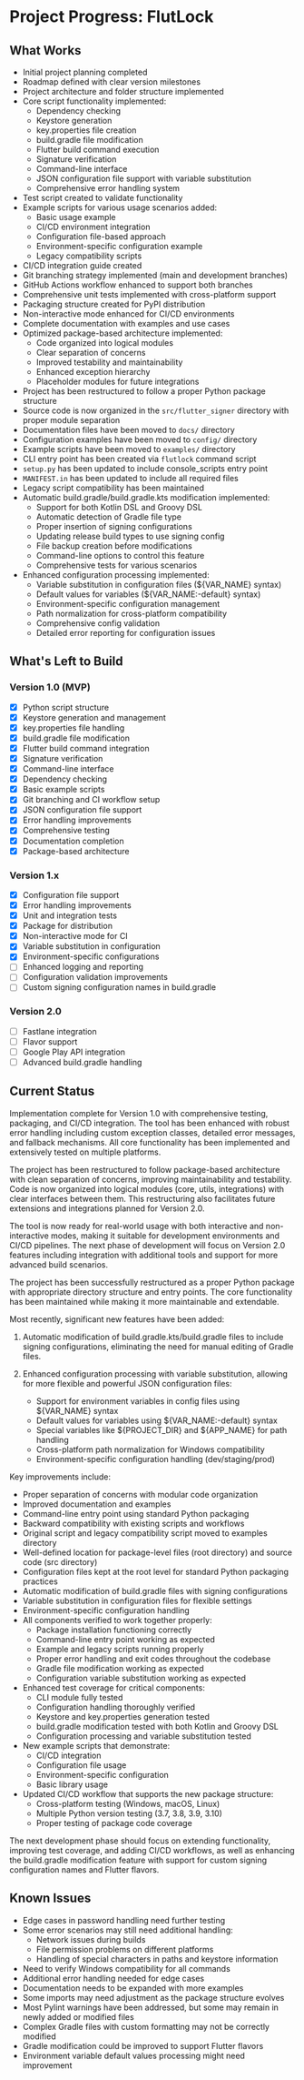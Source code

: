 # Project Progress: FlutLock

## What Works

- Initial project planning completed
- Roadmap defined with clear version milestones
- Project architecture and folder structure implemented
- Core script functionality implemented:
  - Dependency checking
  - Keystore generation
  - key.properties file creation
  - build.gradle file modification
  - Flutter build command execution
  - Signature verification
  - Command-line interface
  - JSON configuration file support with variable substitution
  - Comprehensive error handling system
- Test script created to validate functionality
- Example scripts for various usage scenarios added:
  - Basic usage example
  - CI/CD environment integration
  - Configuration file-based approach
  - Environment-specific configuration example
  - Legacy compatibility scripts
- CI/CD integration guide created
- Git branching strategy implemented (main and development branches)
- GitHub Actions workflow enhanced to support both branches
- Comprehensive unit tests implemented with cross-platform support
- Packaging structure created for PyPI distribution
- Non-interactive mode enhanced for CI/CD environments
- Complete documentation with examples and use cases
- Optimized package-based architecture implemented:
  - Code organized into logical modules
  - Clear separation of concerns
  - Improved testability and maintainability
  - Enhanced exception hierarchy
  - Placeholder modules for future integrations
- Project has been restructured to follow a proper Python package structure
- Source code is now organized in the `src/flutter_signer` directory with proper module separation
- Documentation files have been moved to `docs/` directory
- Configuration examples have been moved to `config/` directory
- Example scripts have been moved to `examples/` directory
- CLI entry point has been created via `flutlock` command script
- `setup.py` has been updated to include console_scripts entry point
- `MANIFEST.in` has been updated to include all required files
- Legacy script compatibility has been maintained
- Automatic build.gradle/build.gradle.kts modification implemented:
  - Support for both Kotlin DSL and Groovy DSL
  - Automatic detection of Gradle file type
  - Proper insertion of signing configurations
  - Updating release build types to use signing config
  - File backup creation before modifications
  - Command-line options to control this feature
  - Comprehensive tests for various scenarios
- Enhanced configuration processing implemented:
  - Variable substitution in configuration files (${VAR_NAME} syntax)
  - Default values for variables (${VAR_NAME:-default} syntax)
  - Environment-specific configuration management
  - Path normalization for cross-platform compatibility
  - Comprehensive config validation
  - Detailed error reporting for configuration issues

## What's Left to Build

### Version 1.0 (MVP)

- [x] Python script structure
- [x] Keystore generation and management
- [x] key.properties file handling
- [x] build.gradle file modification
- [x] Flutter build command integration
- [x] Signature verification
- [x] Command-line interface
- [x] Dependency checking
- [x] Basic example scripts
- [x] Git branching and CI workflow setup
- [x] JSON configuration file support
- [x] Error handling improvements
- [x] Comprehensive testing
- [x] Documentation completion
- [x] Package-based architecture

### Version 1.x

- [x] Configuration file support
- [x] Error handling improvements
- [x] Unit and integration tests
- [x] Package for distribution
- [x] Non-interactive mode for CI
- [x] Variable substitution in configuration
- [x] Environment-specific configurations
- [ ] Enhanced logging and reporting
- [ ] Configuration validation improvements
- [ ] Custom signing configuration names in build.gradle

### Version 2.0

- [ ] Fastlane integration
- [ ] Flavor support
- [ ] Google Play API integration
- [ ] Advanced build.gradle handling

## Current Status

Implementation complete for Version 1.0 with comprehensive testing, packaging, and CI/CD integration. The tool has been enhanced with robust error handling including custom exception classes, detailed error messages, and fallback mechanisms. All core functionality has been implemented and extensively tested on multiple platforms.

The project has been restructured to follow package-based architecture with clean separation of concerns, improving maintainability and testability. Code is now organized into logical modules (core, utils, integrations) with clear interfaces between them. This restructuring also facilitates future extensions and integrations planned for Version 2.0.

The tool is now ready for real-world usage with both interactive and non-interactive modes, making it suitable for development environments and CI/CD pipelines. The next phase of development will focus on Version 2.0 features including integration with additional tools and support for more advanced build scenarios.

The project has been successfully restructured as a proper Python package with appropriate directory structure and entry points. The core functionality has been maintained while making it more maintainable and extendable.

Most recently, significant new features have been added:

1. Automatic modification of build.gradle.kts/build.gradle files to include signing configurations, eliminating the need for manual editing of Gradle files.

2. Enhanced configuration processing with variable substitution, allowing for more flexible and powerful JSON configuration files:
   - Support for environment variables in config files using ${VAR_NAME} syntax
   - Default values for variables using ${VAR_NAME:-default} syntax
   - Special variables like ${PROJECT_DIR} and ${APP_NAME} for path handling
   - Cross-platform path normalization for Windows compatibility
   - Environment-specific configuration handling (dev/staging/prod)

Key improvements include:

- Proper separation of concerns with modular code organization
- Improved documentation and examples
- Command-line entry point using standard Python packaging
- Backward compatibility with existing scripts and workflows
- Original script and legacy compatibility script moved to examples directory
- Well-defined location for package-level files (root directory) and source code (src directory)
- Configuration files kept at the root level for standard Python packaging practices
- Automatic modification of build.gradle files with signing configurations
- Variable substitution in configuration files for flexible settings
- Environment-specific configuration handling
- All components verified to work together properly:
  - Package installation functioning correctly
  - Command-line entry point working as expected
  - Example and legacy scripts running properly
  - Proper error handling and exit codes throughout the codebase
  - Gradle file modification working as expected
  - Configuration variable substitution working as expected
- Enhanced test coverage for critical components:
  - CLI module fully tested
  - Configuration handling thoroughly verified
  - Keystore and key.properties generation tested
  - build.gradle modification tested with both Kotlin and Groovy DSL
  - Configuration processing and variable substitution tested
- New example scripts that demonstrate:
  - CI/CD integration
  - Configuration file usage
  - Environment-specific configuration
  - Basic library usage
- Updated CI/CD workflow that supports the new package structure:
  - Cross-platform testing (Windows, macOS, Linux)
  - Multiple Python version testing (3.7, 3.8, 3.9, 3.10)
  - Proper testing of package code coverage

The next development phase should focus on extending functionality, improving test coverage, and adding CI/CD workflows, as well as enhancing the build.gradle modification feature with support for custom signing configuration names and Flutter flavors.

## Known Issues

- Edge cases in password handling need further testing
- Some error scenarios may still need additional handling:
  - Network issues during builds
  - File permission problems on different platforms
  - Handling of special characters in paths and keystore information
- Need to verify Windows compatibility for all commands
- Additional error handling needed for edge cases
- Documentation needs to be expanded with more examples
- Some imports may need adjustment as the package structure evolves
- Most Pylint warnings have been addressed, but some may remain in newly added or modified files
- Complex Gradle files with custom formatting may not be correctly modified
- Gradle modification could be improved to support Flutter flavors
- Environment variable default values processing might need improvement
